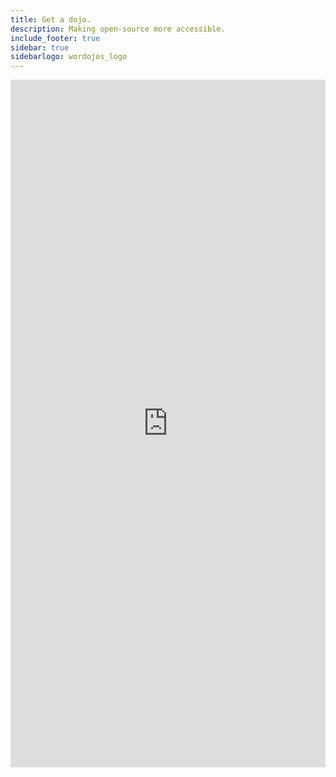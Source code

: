 ```yaml
---
title: Get a dojo.
description: Making open-source more accessible.
include_footer: true
sidebar: true
sidebarlogo: wordojos_logo
---
```

<iframe src="https://workmates.live/marketplace-2" style="width: 100%;height: 1100px;overflow: hidden;border: none;" align="middle"></iframe>